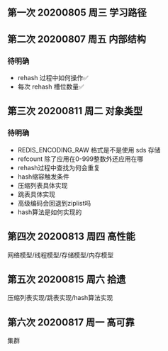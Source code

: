 ## 第一次 20200805 周三 学习路径

## 第二次 20200807 周五 内部结构
### 待明确
- rehash 过程中如何操作✅
- 每次 rehash 槽位数量✅

## 第三次 20200811 周二 对象类型
### 待明确
- REDIS_ENCODING_RAW 格式是不是使用 sds 存储
- refcount 除了应用在0-999整数外还应用在哪
- rehash过程中查找为何会重复
- hash缩容触发条件
- 压缩列表具体实现
- 跳表具体实现
- 高级编码会回退到ziplist吗
- hash算法是如何实现的

## 第四次 20200813 周四 高性能
网络模型/线程模型/存储模型/内存模型

## 第五次 20200815 周六 拾遗
压缩列表实现/跳表实现/hash算法实现

## 第六次 20200817 周一 高可靠
集群